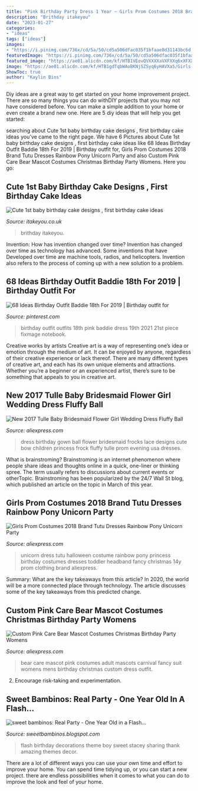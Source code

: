 ```yaml
---
title: "Pink Birthday Party Dress 1 Year ~ Girls Prom Costumes 2018 Brand Tutu Dresses Rainbow Pony Unicorn Party"
description: "Brithday itakeyou"
date: "2023-01-27"
categories:
- "ideas"
tags: ["ideas"]
images:
- "https://i.pinimg.com/736x/cd/5a/50/cd5a506dfac035f1bfaae8d31143bc6d.jpg"
featuredImage: "https://i.pinimg.com/736x/cd/5a/50/cd5a506dfac035f1bfaae8d31143bc6d.jpg"
featured_image: "https://ae01.alicdn.com/kf/HTB1VEovQVXXXXaVXFXXq6xXFXXXo/New-2017-Tulle-Baby-Bridesmaid-Flower-Girl-Wedding-Dress-Fluffy-Ball-Gown-USA-Birthday-Evening-Prom.jpg"
image: "https://ae01.alicdn.com/kf/HTB1gdTqbWAoBKNjSZSyq6yHAVXa5/Girls-Prom-Costumes-2018-Brand-Tutu-Dresses-Rainbow-Pony-Unicorn-Party-Dress-Toddler-Girl-Birthday-Clothing.jpg"
ShowToc: true
author: "Kaylin Bins"
---
```



Diy ideas are a great way to get started on your home improvement project. There are so many things you can do withDIY projects that you may not have considered before. You can make a simple addition to your home or even create a brand new one. Here are 5 diy ideas that will help you get started:

	

		
searching about Cute 1st baby birthday cake designs , first birthday cake ideas you've came to the right page. We have 6 Pictures about Cute 1st baby birthday cake designs , first birthday cake ideas like 68 Ideas Birthday Outfit Baddie 18th For 2019 | Birthday outfit for, Girls Prom Costumes 2018 Brand Tutu Dresses Rainbow Pony Unicorn Party and also Custom Pink Care Bear Mascot Costumes Christmas Birthday Party Womens. Here you go:
		
    
## Cute 1st Baby Birthday Cake Designs , First Birthday Cake Ideas

<img loading=lazy src="https://www.itakeyou.co.uk/wp-content/uploads/2020/09/1st-brithday-cake.jpg" onerror="this.onerror=null;this.src='https://tse2.mm.bing.net/th?id=OIP.9xcxUvRH1TxzLzjjckUQuQHaOS&amp;pid=15.1';" alt="Cute 1st baby birthday cake designs , first birthday cake ideas">

_Source: itakeyou.co.uk_

>brithday itakeyou. 

	

Invention: How has invention changed over time?
Invention has changed over time as technology has advanced. Some inventions that have Developed over time are machine tools, radios, and helicopters. Invention also refers to the process of coming up with a new solution to a problem.

    
## 68 Ideas Birthday Outfit Baddie 18th For 2019 | Birthday Outfit For

<img loading=lazy src="https://i.pinimg.com/736x/cd/5a/50/cd5a506dfac035f1bfaae8d31143bc6d.jpg" onerror="this.onerror=null;this.src='https://tse3.mm.bing.net/th?id=OIP.zid7mXarAXOUs0PenQbz_AAAAA&amp;pid=15.1';" alt="68 Ideas Birthday Outfit Baddie 18th For 2019 | Birthday outfit for">

_Source: pinterest.com_

>birthday outfit outfits 18th pink baddie dress 19th 2021 21st piece fixmage notebook. 

	

Creative works by artists
Creative art is a way of representing one’s idea or emotion through the medium of art. It can be enjoyed by anyone, regardless of their creative experience or lack thereof. There are many different types of creative art, and each has its own unique elements and attractions. Whether you’re a beginner or an experienced artist, there’s sure to be something that appeals to you in creative art.

    
## New 2017 Tulle Baby Bridesmaid Flower Girl Wedding Dress Fluffy Ball

<img loading=lazy src="https://ae01.alicdn.com/kf/HTB1VEovQVXXXXaVXFXXq6xXFXXXo/New-2017-Tulle-Baby-Bridesmaid-Flower-Girl-Wedding-Dress-Fluffy-Ball-Gown-USA-Birthday-Evening-Prom.jpg" onerror="this.onerror=null;this.src='https://tse3.mm.bing.net/th?id=OIP.HUgJ4nUUbPEFPfZ8DGmh5QHaHa&amp;pid=15.1';" alt="New 2017 Tulle Baby Bridesmaid Flower Girl Wedding Dress Fluffy Ball">

_Source: aliexpress.com_

>dress birthday gown ball flower bridesmaid frocks lace designs cute bow children princess frock fluffy tulle prom evening usa dresses. 

	

What is brainstroming?
Brainstroming is an internet phenomenon where people share ideas and thoughts online in a quick, one-liner or thinking spree. The term usually refers to discussions about current events or otherTopic. Brainstroming has been popularized by the 24/7 Wall St blog, which published an article on the topic in March of this year.

    
## Girls Prom Costumes 2018 Brand Tutu Dresses Rainbow Pony Unicorn Party

<img loading=lazy src="https://ae01.alicdn.com/kf/HTB1gdTqbWAoBKNjSZSyq6yHAVXa5/Girls-Prom-Costumes-2018-Brand-Tutu-Dresses-Rainbow-Pony-Unicorn-Party-Dress-Toddler-Girl-Birthday-Clothing.jpg" onerror="this.onerror=null;this.src='https://tse1.mm.bing.net/th?id=OIP.XJtgLWuqploIuKwj5HtRzwHaHa&amp;pid=15.1';" alt="Girls Prom Costumes 2018 Brand Tutu Dresses Rainbow Pony Unicorn Party">

_Source: aliexpress.com_

>unicorn dress tutu halloween costume rainbow pony princess birthday costumes dresses toddler headband fancy christmas 14y prom clothing brand aliexpress. 

	

Summary: What are the key takeaways from this article?
In 2020, the world will be a more connected place through technology. The article discusses some of the key takeaways from this predicted change.

    
## Custom Pink Care Bear Mascot Costumes Christmas Birthday Party Womens

<img loading=lazy src="https://ae01.alicdn.com/kf/HTB1yCOnRVXXXXcEaXXXq6xXFXXXC/Custom-Pink-Care-Bear-Mascot-Costumes-Christmas-Birthday-Party-Womens-Mens-Mascots-Suit-Fancy-Dress-Carnival.jpg" onerror="this.onerror=null;this.src='https://tse3.mm.bing.net/th?id=OIP.SCfGIiqjHDAITaFOikwT_gHaJ6&amp;pid=15.1';" alt="Custom Pink Care Bear Mascot Costumes Christmas Birthday Party Womens">

_Source: aliexpress.com_

>bear care mascot pink costumes adult mascots carnival fancy suit womens mens birthday christmas custom dress outfit. 

	

2. Encourage risk-taking and experimentation.

    
## Sweet Bambinos: Real Party - One Year Old In A Flash...

<img loading=lazy src="http://2.bp.blogspot.com/_Os6cfyAq_GI/THMdgCQM16I/AAAAAAAAA9g/ld66LLYiSyE/s1600/party_collage.jpg" onerror="this.onerror=null;this.src='https://tse4.mm.bing.net/th?id=OIP.3TRN0OSDIRCgJ7GnCJ7UfQHaF7&amp;pid=15.1';" alt="sweet bambinos: Real Party - One Year Old in a Flash...">

_Source: sweetbambinos.blogspot.com_

>flash birthday decorations theme boy sweet stacey sharing thank amazing themes decor. 

	

There are a lot of different ways you can use your own time and effort to improve your home. You can spend time tidying up, or you can start a new project. there are endless possibilities when it comes to what you can do to improve the look and feel of your home.

